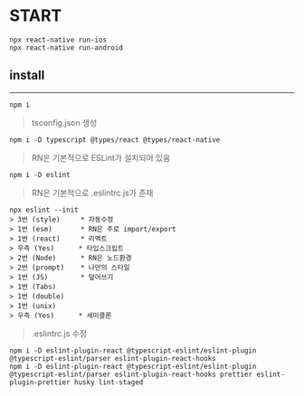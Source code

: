 # START

```
npx react-native run-ios
npx react-native run-android
```

## install

---

```
npm i
```

> tsconfig.json 생성

```
npm i -D typescript @types/react @types/react-native
```

> RN은 기본적으로 ESLint가 설치되어 있음

```
npm i -D eslint
```

> RN은 기본적으로 .eslintrc.js가 존재

```
npx eslint --init
> 3번 (style)     * 자동수정
> 1번 (esm)       * RN은 주로 import/export
> 1번 (react)     * 리액트
> 우측 (Yes)      * 타입스크립트
> 2번 (Node)      * RN은 노드환경
> 2번 (prompt)    * 나만의 스타일
> 1번 (JS)        * 덮어쓰기
> 1번 (Tabs)
> 1번 (double)
> 1번 (unix)
> 우측 (Yes)      * 세미콜론
```

> .eslintrc.js 수정

```
npm i -D eslint-plugin-react @typescript-eslint/eslint-plugin @typescript-eslint/parser eslint-plugin-react-hooks
npm i -D eslint-plugin-react @typescript-eslint/eslint-plugin @typescript-eslint/parser eslint-plugin-react-hooks prettier eslint-plugin-prettier husky lint-staged
```

